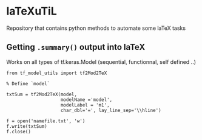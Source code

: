# laTeXuTiL
Repository that contains python methods to automate some laTeX tasks

## Getting `.summary()` output into laTeX

Works on all types of tf.keras.Model (sequential, functionnal, self defined ..)

```
from tf_model_utils import tf2Mod2TeX

% Define `model`

txtSum = tf2Mod2TeX(model, 
                    modelName ='model',
                    modelLabel = 'm1',
                    char_dbl='=', lay_line_sep='\\hline')

f = open('namefile.txt', 'w')
f.write(txtSum)
f.close()
```

